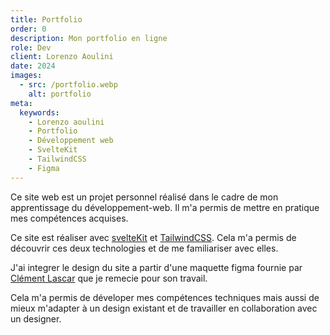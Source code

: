 ```yaml
---
title: Portfolio
order: 0
description: Mon portfolio en ligne
role: Dev
client: Lorenzo Aoulini
date: 2024
images:
  - src: /portfolio.webp
    alt: portfolio
meta:
  keywords: 
    - Lorenzo aoulini
    - Portfolio
    - Développement web
    - SvelteKit
    - TailwindCSS
    - Figma
---
```



Ce site web est un projet personnel réalisé dans le cadre de mon apprentissage du développement-web. Il m'a permis de mettre en pratique mes compétences acquises.
<br />

Ce site est réaliser avec [svelteKit](https://kit.svelte.dev/) et [TailwindCSS](https://tailwindcss.com/).
Cela m'a permis de découvrir ces deux technologies et de me familiariser avec elles.

J'ai integrer le design du site a partir d'une maquette figma fournie par [Clément Lascar](https://clement-lascar.com/) que je remecie pour son travail.
<br />

Cela m'a permis de déveloper mes compétences techniques mais aussi de mieux m'adapter à un design existant et de travailler en collaboration avec un designer.


<style>
  a {
    @apply text-primary-500 hover:underline;
  }
</style>